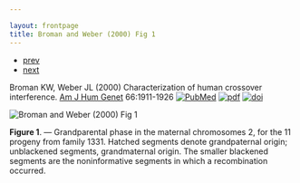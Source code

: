 ```yaml
---

layout: frontpage
title: Broman and Weber (2000) Fig 1
---
```

<div class="navbar">
  <div class="navbar-inner">
      <ul class="nav">
          <li><a href="inversion_fig2.html">prev</a></li>
          <li><a href="xchr_fig2.html">next</a></li>
      </ul>
  </div>
</div>

Broman KW, Weber JL (2000) Characterization of human crossover
interference. [Am J Hum Genet](https://www.cell.com/ajhg/home) 66:1911-1926
[![PubMed](../icons16/pubmed-icon.png)](https://www.ncbi.nlm.nih.gov/pubmed/10801387)
[![pdf](../icons16/pdf-icon.png)](https://www.cell.com/action/showPdf?pii=S0002-9297%2807%2963543-5)
[![doi](../icons16/doi-icon.png)](https://doi.org/10.1086/302923)

![Broman and Weber (2000) Fig 1](../bigpublpics/interfer_fig1_lg.png)

**Figure 1**. &mdash; Grandparental phase in the maternal chromosomes 2, for
the 11 progeny from family 1331. Hatched segments denote
grandpaternal origin; unblackened segments, grandmaternal
origin. The smaller blackened segments are the noninformative
segments in which a recombination occurred.
